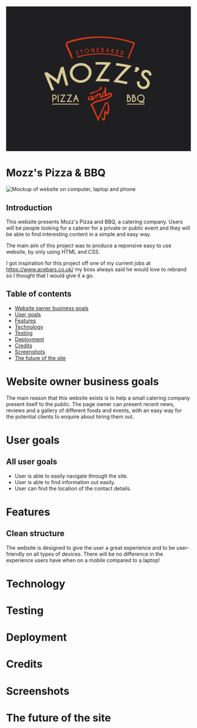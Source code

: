 ![Mozzs logo](assets/md-images/mozzs.png)
# Mozz's Pizza & BBQ

![Mockup of website on computer, laptop and phone](assets/md-images/mockup.png)

## Introduction
This website presents Mozz's Pizza and BBQ, a catering company. Users will be people looking for a caterer for a private or public event and they will be able to find interesting content in a simple and easy way.

The main aim of this project was to produce a reponsive easy to use website, by only using HTML and CSS.

I got inspiration for this project off one of my current jobs at https://www.acebars.co.uk/ my boss always said he would love to rebrand so I thought that I would give it a go.

## Table of contents
* [Website owner business goals](#Website-owner-business-goals)
* [User goals](#User-goals)
* [Features](#Features)
* [Technology](#Technology)
* [Testing](#Testing)
* [Deployment](#Deployment)
* [Credits](#Credits)
* [Screenshots](#Screenshots)
* [The future of the site](#Future)





# Website owner business goals
The main reason that this website exists is to help a small catering company present itself to the public. The page owner can present recent news, reviews and a gallery of different foods and events, with an easy way for the potential clients to enquire about hiring them out.
# User goals
## All user goals
- User is able to easily navigate through the site.
- User is able to find information out easily.
- User can find the location of the contact details.
# Features
## Clean structure
The website is designed to give the user a great experience and to be user-friendly on all types of devices. There will be no difference in the experience users have when on a mobile compared to a laptop!
# Technology
# Testing
# Deployment
# Credits
# Screenshots
# The future of the site


